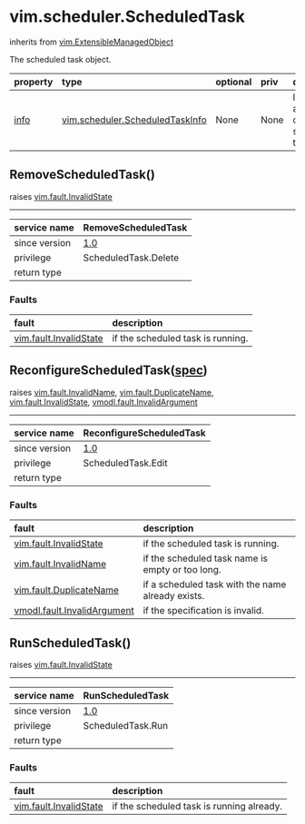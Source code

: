 vim.scheduler.ScheduledTask
===========================
inherits from [vim.ExtensibleManagedObject](vim.ExtensibleManagedObject.md "vim.ExtensibleManagedObject")


The scheduled task object.

| property | type | optional | priv | desc |
|:---------|:-----|:---------|:-----|:-----|
| <a href='info'>info</a> | [vim.scheduler.ScheduledTaskInfo](vim.scheduler.ScheduledTaskInfo.md "vim.scheduler.ScheduledTaskInfo") | None | None | Information about the current scheduled task. |


RemoveScheduledTask()
---------------------
 raises [vim.fault.InvalidState](vim.fault.InvalidState.md "vim.fault.InvalidState")

---
| service name | RemoveScheduledTask |
|:--|:--|
| since version | [1.0](vim.version.md#None) |
| privilege    | ScheduledTask.Delete |
| return type |  |
### Faults
| fault | description |
|:------|:------------|
| [vim.fault.InvalidState](vim.fault.InvalidState.md "vim.fault.InvalidState") | if the scheduled task is running. |




ReconfigureScheduledTask([spec](vim.scheduler.ScheduledTaskSpec.md "vim.scheduler.ScheduledTaskSpec"))
------------------------------------------------------------------------------------------------------
 raises [vim.fault.InvalidName](vim.fault.InvalidName.md "vim.fault.InvalidName"), [vim.fault.DuplicateName](vim.fault.DuplicateName.md "vim.fault.DuplicateName"), [vim.fault.InvalidState](vim.fault.InvalidState.md "vim.fault.InvalidState"), [vmodl.fault.InvalidArgument](vmodl.fault.InvalidArgument.md "vmodl.fault.InvalidArgument")

---
| service name | ReconfigureScheduledTask |
|:--|:--|
| since version | [1.0](vim.version.md#None) |
| privilege    | ScheduledTask.Edit |
| return type |  |
### Faults
| fault | description |
|:------|:------------|
| [vim.fault.InvalidState](vim.fault.InvalidState.md "vim.fault.InvalidState") | if the scheduled task is running. |
| [vim.fault.InvalidName](vim.fault.InvalidName.md "vim.fault.InvalidName") | if the scheduled task name is empty or too long. |
| [vim.fault.DuplicateName](vim.fault.DuplicateName.md "vim.fault.DuplicateName") | if a scheduled task with the name already exists. |
| [vmodl.fault.InvalidArgument](vmodl.fault.InvalidArgument.md "vmodl.fault.InvalidArgument") | if the specification is invalid. |




RunScheduledTask()
------------------
 raises [vim.fault.InvalidState](vim.fault.InvalidState.md "vim.fault.InvalidState")

---
| service name | RunScheduledTask |
|:--|:--|
| since version | [1.0](vim.version.md#None) |
| privilege    | ScheduledTask.Run |
| return type |  |
### Faults
| fault | description |
|:------|:------------|
| [vim.fault.InvalidState](vim.fault.InvalidState.md "vim.fault.InvalidState") | if the scheduled task is running already. |




